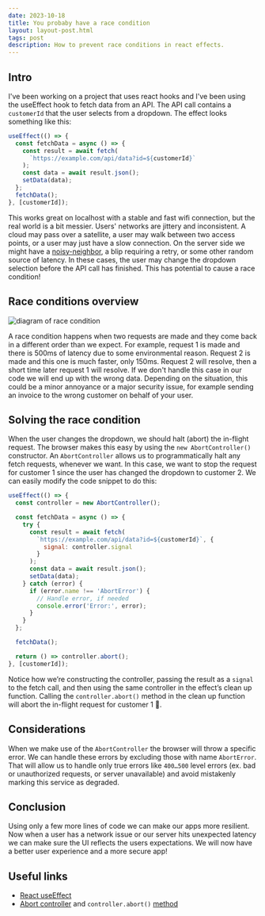 ```yaml
---
date: 2023-10-18
title: You probaby have a race condition
layout: layout-post.html
tags: post
description: How to prevent race conditions in react effects.
---
```

## Intro

I've been working on a project that uses react hooks and I've been using the useEffect hook to fetch data from an API. The API call contains a `customerId` that the user selects from a dropdown. The effect looks something like this:

```javascript
useEffect(() => {
  const fetchData = async () => {
    const result = await fetch(
      `https://example.com/api/data?id=${customerId}`
    );
    const data = await result.json();
    setData(data);
  };
  fetchData();
}, [customerId]);
```

This works great on localhost with a stable and fast wifi connection, but the real world is a bit messier. Users' networks are jittery and inconsistent. A cloud may pass over a satellite, a user may walk between two access points, or a user may just have a slow connection. On the server side we might have a [noisy-neighbor](https://en.wikipedia.org/wiki/Cloud_computing_issues%23Performance_interference_and_noisy_neighbors), a blip requiring a retry, or some other random source of latency. In these cases, the user may change the dropdown selection before the API call has finished. This has potential to cause a race condition!

## Race conditions overview

![diagram of race condition](/images/posts/abort-controller/race-condition.png "diagram of race condition")

A race condition happens when two requests are made and they come back in a different order than we expect. For example, request 1 is made and there is 500ms of latency due to some environmental reason. Request 2 is made and this one is much faster, only 150ms. Request 2 will resolve, then a short time later request 1 will resolve. If we don't handle this case in our code we will end up with the wrong data. Depending on the situation, this could be a minor annoyance or a major security issue, for example sending an invoice to the wrong customer on behalf of your user.

## Solving the race condition

When the user changes the dropdown, we should halt (abort) the in-flight request. The browser makes this easy by using the `new AbortController()` constructor. An `AbortController` allows us to programmatically halt any fetch requests, whenever we want. In this case, we want to stop the request for customer 1 since the user has changed the dropdown to customer 2. We can easily modify the code snippet to do this:
```javascript
useEffect(() => {
  const controller = new AbortController();

  const fetchData = async () => {
    try {
      const result = await fetch(
        `https://example.com/api/data?id=${customerId}`, {
          signal: controller.signal
        }
      );
      const data = await result.json();
      setData(data);
    } catch (error) {
      if (error.name !== 'AbortError') {
        // Handle error, if needed
        console.error('Error:', error);
      }
    }
  };

  fetchData();

  return () => controller.abort();
}, [customerId]);
```

Notice how we’re constructing the controller, passing the result as a `signal` to the fetch call, and then using the same controller in the effect’s clean up function. Calling the `controller.abort()` method in the clean up function will abort the in-flight request for customer 1 🎉.
## Considerations
When we make use of the `AbortController` the browser will throw a specific error. We can handle these errors by excluding those with name `AbortError`. That will allow us to handle only true errors like `400…500` level errors (ex. bad or unauthorized requests, or server unavailable)  and avoid mistakenly marking this service as degraded.

## Conclusion
Using only a few more lines of code we can make our apps more resilient. Now when a user has a network issue or our server hits unexpected latency we can make sure the UI reflects the users expectations. We will now have a better user experience and a more secure app!

## Useful links
* [React useEffect](https://react.dev/reference/react/useEffect)
* [Abort controller](https://developer.mozilla.org/en-US/docs/Web/API/AbortController/AbortController) and `controller.abort()` [method](https://developer.mozilla.org/en-US/docs/Web/API/AbortController/abort)
